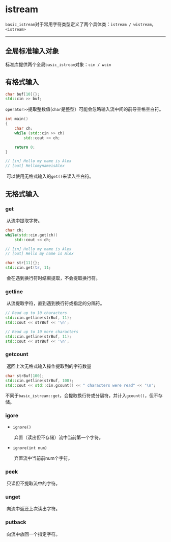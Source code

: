 # istream

​		`basic_istream`对于常用字符类型定义了两个具体类：`istream / wistream`，`<istream>`

---



## 全局标准输入对象 

​		标准库提供两个全局`basic_istream`对象：`cin / wcin`



## 有格式输入

```c++
char buf[10]{};
std::cin >> buf;
```

​		`operator>>`提取整数值(`char`是整型）可能会忽略输入流中间的前导空格空白符。

```c++
int main()
{
    char ch;
    while (std::cin >> ch)
        std::cout << ch;

    return 0;
}

// [in] Hello my name is Alex
// [out] HellomynameisAlex
```

​		可以使用无格式输入的`get()`来读入空白符。

## 无格式输入

### get

​		从流中提取字符。

```c++
char ch;
while(std::cin.get(ch))
    std::cout << ch;

// [in] Hello my name is Alex
// [out] Hello my name is Alex
```



```c++
char str[11]{};
std::cin.get(tr, 11;
```

​		会在遇到换行符时结束提取，不会提取换行符。



### getline

​		从流提取字符，直到遇到换行符或指定的分隔符。

```c++
// Read up to 10 characters
std::cin.getline(strBuf, 11);
std::cout << strBuf << '\n';

// Read up to 10 more characters
std::cin.getline(strBuf, 11);
std::cout << strBuf << '\n';
```



### getcount

​	返回上次无格式输入操作提取到的字符数量

```c++
char strBuf[100];
std::cin.getline(strBuf, 100);
std::cout << std::cin.gcount() << " characters were read" << '\n';
```

​		不同于`basic_istream::get`，会提取换行符或分隔符，并计入``gcount()``，但不存储。



### igore

- `ignore()`

  ​	弃置（读出但不存储）流中当前第一个字符。

- `ignore(int num)`

  ​	弃置流中当前前num个字符。



### peek

​		只读但不提取流中的字符。

### unget

​		向流中返还上次读出字符。

### putback

​		向流中放回一个指定字符。